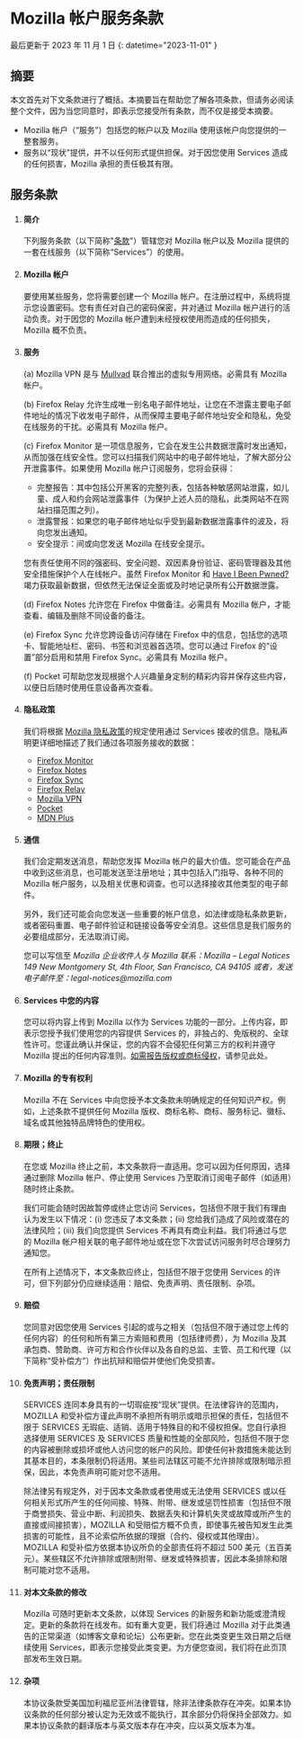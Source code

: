 ﻿# Mozilla 帐户服务条款

最后更新于 2023 年 11 月 1 日
{: datetime="2023-11-01" }

## 摘要

本文首先对下文条款进行了概括。本摘要旨在帮助您了解各项条款，但请务必阅读整个文件，因为当您同意时，即表示您接受所有条款，而不仅是接受本摘要。

* Mozilla 帐户（“服务”）包括您的帐户以及 Mozilla 使用该帐户向您提供的一整套服务。
* 服务以“现状”提供，并不以任何形式提供担保。对于因您使用 Services 造成的任何损害，Mozilla 承担的责任极其有限。

## 服务条款

1. #### 简介

    下列服务条款（以下简称"<u>条款</u>"）管辖您对 Mozilla 帐户以及 Mozilla 提供的一套在线服务（以下简称“Services”）的使用。

2. #### Mozilla 帐户

     要使用某些服务，您将需要创建一个 Mozilla 帐户。在注册过程中，系统将提示您设置密码。您有责任对自己的密码保密，并对通过 Mozilla 帐户进行的活动负责。对于因您的 Mozilla 帐户遭到未经授权使用而造成的任何损失，Mozilla 概不负责。

3. #### 服务

    (a) Mozilla VPN 是与 [Mullvad](https://mullvad.net/) 联合推出的虚拟专用网络。必需具有 Mozilla 帐户。
    
    (b) Firefox Relay 允许生成唯一别名电子邮件地址，让您在不泄露主要电子邮件地址的情况下收发电子邮件，从而保障主要电子邮件地址安全和隐私，免受在线服务的干扰。必需具有 Mozilla 帐户。
    
    (c) Firefox Monitor 是一项信息服务，它会在发生公共数据泄露时发出通知，从而加强在线安全性。您可以扫描我们网站中的电子邮件地址，了解大部分公开泄露事件。如果使用 Mozilla 帐户订阅服务，您将会获得：

    * 完整报告：其中包括公开黑客的完整列表，包括各种敏感网站泄露，如儿童、成人和约会网站泄露事件（为保护上述人员的隐私，此类网站不在网站扫描范围之列）。
    * 泄露警报：如果您的电子邮件地址似乎受到最新数据泄露事件的波及，将向您发出通知。
    * 安全提示：间或向您发送 Mozilla 在线安全提示。

    您有责任使用不同的强密码、安全问题、双因素身份验证、密码管理器及其他安全措施保护个人在线帐户。虽然 Firefox Monitor 和 [Have I Been Pwned?](https://haveibeenpwned.com/) 竭力获取最新数据，但依然无法保证全面或及时地记录所有公开数据泄露。

    (d) Firefox Notes 允许您在 Firefox 中做备注。必需具有 Mozilla 帐户，才能查看、编辑及删除不同设备的备注。

    (e) Firefox Sync 允许您跨设备访问存储在 Firefox 中的信息，包括您的选项卡、智能地址栏、密码、书签和浏览器首选项。您可以通过 Firefox 的“设置”部分启用和禁用 Firefox Sync。必需具有 Mozilla 帐户。
    
    (f) Pocket 可帮助您发现根据个人兴趣量身定制的精彩内容并保存这些内容，以便日后随时使用任意设备再次查看。

4. #### 隐私政策

   我们将根据 [Mozilla 隐私政策](https://www.mozilla.org/privacy/)的规定使用通过 Services 接收的信息。隐私声明更详细地描述了我们通过各项服务接收的数据：

    * [Firefox Monitor](https://www.mozilla.org/privacy/firefox-monitor/)
    * [Firefox Notes](https://addons.mozilla.org/firefox/addon/notes-by-firefox/)
    * [Firefox Sync](https://www.mozilla.org/privacy/firefox/#sync)
    * [Firefox Relay](https://www.mozilla.org/privacy/firefox-relay/)
    * [Mozilla VPN](https://www.mozilla.org/privacy/mozilla-vpn/)
    * [Pocket](https://getpocket.com/privacy/)
    * [MDN Plus](https://www.mozilla.org/privacy/mdn-plus/)

5. #### 通信

    我们会定期发送消息，帮助您发挥 Mozilla 帐户的最大价值。您可能会在产品中收到这些消息，也可能发送至注册地址；其中包括入门指导、各种不同的 Mozilla 帐户服务，以及相关优惠和调查。也可以选择接收其他类型的电子邮件。
    
    另外，我们还可能会向您发送一些重要的帐户信息，如法律或隐私条款更新，或者密码重置、电子邮件验证和链接设备等安全消息。这些信息是我们服务的必要组成部分，无法取消订阅。
    
	您可以写信至 _Mozilla 企业收件人与 Mozilla 联系：Mozilla – Legal Notices 149 New Montgomery St, 4th Floor, San Francisco, CA 94105 或者，发送电子邮件至：legal-notices@mozilla.com_

6. #### Services 中您的内容

    您可以将内容上传到 Mozilla 以作为 Services 功能的一部分。上传内容，即表示您授予我们使用您的内容提供 Services 的，非独占的、免版税的、全球性许可。您谨此确认并保证，您的内容不会侵犯任何第三方的权利并遵守 Mozilla 提出的任何内容准则。[如需报告版权或商标侵权](https://www.mozilla.org/about/legal/report-infringement/)，请参见此处。

7. #### Mozilla 的专有权利

    Mozilla 不在 Services 中向您授予本文条款未明确规定的任何知识产权。例如，上述条款不提供任何 Mozilla 版权、商标名称、商标、服务标记、徽标、域名或其他独特品牌特色的使用权。

8. #### 期限；终止

    在您或 Mozilla 终止之前，本文条款将一直适用。您可以因为任何原因，选择通过删除 Mozilla 帐户、停止使用 Services 乃至取消订阅电子邮件（如适用）随时终止条款。 

    我们可能会随时因故暂停或终止您访问 Services，包括但不限于我们有理由认为发生以下情况：(i) 您违反了本文条款；(ii) 您给我们造成了风险或潜在的法律风险；(iii) 我们向您提供 Services 不再具有商业利益。我们将通过与您的 Mozilla 帐户相关联的电子邮件地址或在您下次尝试访问服务时尽合理努力通知您。

    在所有上述情况下，本文条款应终止，包括但不限于您使用 Services 的许可，但下列部分仍应继续适用：赔偿、免责声明、责任限制、杂项。

9. #### 赔偿

    您同意对因您使用 Services 引起的或与之相关（包括但不限于通过您上传的任何内容）的任何和所有第三方索赔和费用（包括律师费），为 Mozilla 及其承包商、赞助商、许可方和合作伙伴以及各自的总监、主管、员工和代理（以下简称“受补偿方”）作出抗辩和赔偿并使他们免受损害。

10. #### 免责声明；责任限制

    SERVICES 连同本身具有的一切瑕疵按“现状”提供。在法律容许的范围内，MOZILLA 和受补偿方谨此声明不承担所有明示或暗示担保的责任，包括但不限于 SERVICES 无瑕疵、适销、适用于特殊目的和不侵权担保。您自行承担选择使用 SERVICES 及 SERVICES 质量和性能的全部风险，包括但不限于您的内容被删除或损坏或他人访问您的帐户的风险。即使任何补救措施未能达到其基本目的，本条限制仍将适用。某些司法辖区可能不允许排除或限制暗示担保，因此，本免责声明可能对您不适用。

    除法律另有规定外，对于因本文条款或者使用或无法使用 SERVICES 或以任何相关形式所产生的任何间接、特殊、附带、继发或惩罚性损害（包括但不限于商誉损失、营业中断、利润损失、数据丢失和计算机失灵或故障或所产生的直接或间接损害），MOZILLA 和受赔偿方概不负责，即使事先被告知发生此类损害的可能性，且不论索偿所依据的理据（合约、侵权或其他理由）。MOZILLA 和受补偿方依据本协议所负的全部责任将不超过 500 美元（五百美元）。某些辖区不允许排除或限制附带、继发或特殊损害，因此本条排除和限制可能对您不适用。

11. #### 对本文条款的修改

    Mozilla 可随时更新本文条款，以体现 Services 的新服务和新功能或澄清规定。更新的条款将在线发布。如有重大变更，我们将通过 Mozilla 对于此类通告的正常渠道（如博客文章和论坛）公布更新。您在此类变更生效日期之后继续使用 Services，即表示您接受此类变更。为方便您查阅，我们将在此页顶部发布生效日期。

12. #### 杂项

    本协议条款受美国加利福尼亚州法律管辖，除非法律条款存在冲突。如果本协议条款的任何部分被认定为无效或不能执行，其余部分仍将保持全部效力。如果本协议条款的翻译版本与英文版本存在冲突，应以英文版本为准。
